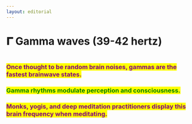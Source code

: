 ```yaml
---
layout: editorial
---
```


# 𝚪 Gamma waves (39-42 hertz)

<figure><img src="../../../../../../.gitbook/assets/pexels-btgl-♡-18435203.jpg" alt=""><figcaption></figcaption></figure>

### <mark style="color:purple;">**Once thought to be random brain noises, gammas are the fastest brainwave states.**</mark>

### <mark style="color:green;">**Gamma rhythms modulate perception and consciousness.**</mark>

### <mark style="color:purple;">**Monks, yogis, and deep meditation practitioners display this brain frequency when meditating.**</mark>
